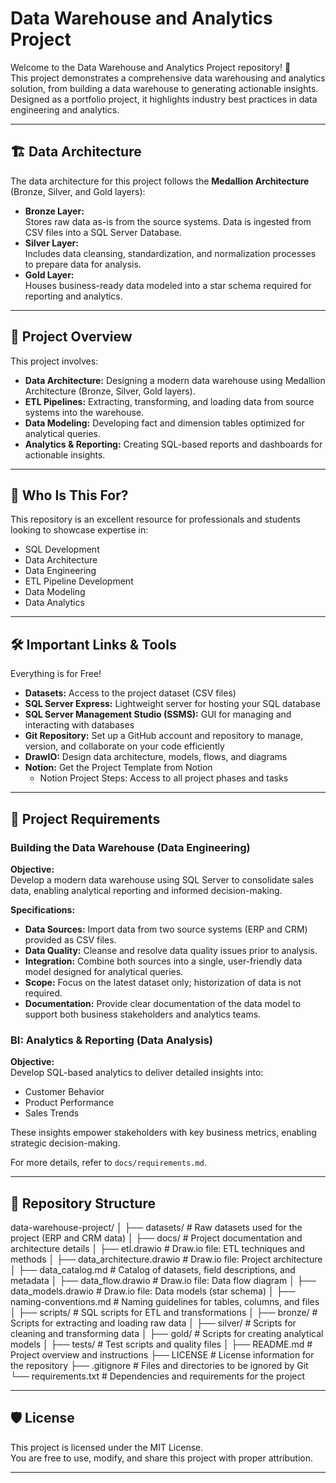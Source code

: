 # Data Warehouse and Analytics Project

Welcome to the Data Warehouse and Analytics Project repository! 🚀  
This project demonstrates a comprehensive data warehousing and analytics solution, from building a data warehouse to generating actionable insights. Designed as a portfolio project, it highlights industry best practices in data engineering and analytics.

---

## 🏗️ Data Architecture

The data architecture for this project follows the **Medallion Architecture** (Bronze, Silver, and Gold layers):

- **Bronze Layer:**  
  Stores raw data as-is from the source systems. Data is ingested from CSV files into a SQL Server Database.
- **Silver Layer:**  
  Includes data cleansing, standardization, and normalization processes to prepare data for analysis.
- **Gold Layer:**  
  Houses business-ready data modeled into a star schema required for reporting and analytics.

---

## 📖 Project Overview

This project involves:

- **Data Architecture:** Designing a modern data warehouse using Medallion Architecture (Bronze, Silver, Gold layers).
- **ETL Pipelines:** Extracting, transforming, and loading data from source systems into the warehouse.
- **Data Modeling:** Developing fact and dimension tables optimized for analytical queries.
- **Analytics & Reporting:** Creating SQL-based reports and dashboards for actionable insights.

---

## 🎯 Who Is This For?

This repository is an excellent resource for professionals and students looking to showcase expertise in:

- SQL Development
- Data Architecture
- Data Engineering
- ETL Pipeline Development
- Data Modeling
- Data Analytics

---

## 🛠️ Important Links & Tools

Everything is for Free!

- **Datasets:** Access to the project dataset (CSV files)
- **SQL Server Express:** Lightweight server for hosting your SQL database
- **SQL Server Management Studio (SSMS):** GUI for managing and interacting with databases
- **Git Repository:** Set up a GitHub account and repository to manage, version, and collaborate on your code efficiently
- **DrawIO:** Design data architecture, models, flows, and diagrams
- **Notion:** Get the Project Template from Notion  
  - Notion Project Steps: Access to all project phases and tasks

---

## 🚀 Project Requirements

### Building the Data Warehouse (Data Engineering)

**Objective:**  
Develop a modern data warehouse using SQL Server to consolidate sales data, enabling analytical reporting and informed decision-making.

**Specifications:**
- **Data Sources:** Import data from two source systems (ERP and CRM) provided as CSV files.
- **Data Quality:** Cleanse and resolve data quality issues prior to analysis.
- **Integration:** Combine both sources into a single, user-friendly data model designed for analytical queries.
- **Scope:** Focus on the latest dataset only; historization of data is not required.
- **Documentation:** Provide clear documentation of the data model to support both business stakeholders and analytics teams.

### BI: Analytics & Reporting (Data Analysis)

**Objective:**  
Develop SQL-based analytics to deliver detailed insights into:
- Customer Behavior
- Product Performance
- Sales Trends

These insights empower stakeholders with key business metrics, enabling strategic decision-making.

For more details, refer to `docs/requirements.md`.

---

## 📂 Repository Structure
data-warehouse-project/
│
├── datasets/ # Raw datasets used for the project (ERP and CRM data)
│
├── docs/ # Project documentation and architecture details
│ ├── etl.drawio # Draw.io file: ETL techniques and methods
│ ├── data_architecture.drawio # Draw.io file: Project architecture
│ ├── data_catalog.md # Catalog of datasets, field descriptions, and metadata
│ ├── data_flow.drawio # Draw.io file: Data flow diagram
│ ├── data_models.drawio # Draw.io file: Data models (star schema)
│ ├── naming-conventions.md # Naming guidelines for tables, columns, and files
│
├── scripts/ # SQL scripts for ETL and transformations
│ ├── bronze/ # Scripts for extracting and loading raw data
│ ├── silver/ # Scripts for cleaning and transforming data
│ ├── gold/ # Scripts for creating analytical models
│
├── tests/ # Test scripts and quality files
│
├── README.md # Project overview and instructions
├── LICENSE # License information for the repository
├── .gitignore # Files and directories to be ignored by Git
└── requirements.txt # Dependencies and requirements for the project


---


## 🛡️ License

This project is licensed under the MIT License.  
You are free to use, modify, and share this project with proper attribution.

---
